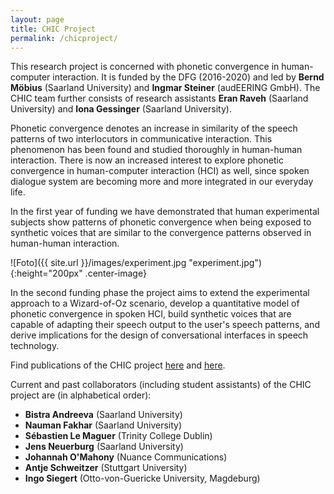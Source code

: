 ```yaml
---
layout: page
title: CHIC Project
permalink: /chicproject/
---
```


This research project is concerned with phonetic convergence in human-computer interaction. It is funded by the DFG (2016-2020) and led by <strong>Bernd Möbius</strong> (Saarland University) and <strong>Ingmar Steiner</strong> (audEERING GmbH). The CHIC team further consists of research assistants <strong>Eran Raveh</strong> (Saarland University) and <strong>Iona Gessinger</strong> (Saarland University).

Phonetic convergence denotes an increase in similarity of the speech patterns of two interlocutors in communicative interaction. This phenomenon has been found and studied thoroughly in human-human interaction. There is now an increased interest to explore phonetic convergence in human-computer interaction (HCI) as well, since spoken dialogue system are becoming more and more integrated in our everyday life.

In the first year of funding we have demonstrated that human experimental subjects show patterns of phonetic convergence when being exposed to synthetic voices that are similar to the convergence patterns observed in human-human interaction.

![Foto]({{ site.url }}/images/experiment.jpg "experiment.jpg"){:height="200px" .center-image}

In the second funding phase the project aims to extend the experimental approach to a Wizard-of-Oz scenario, develop a quantitative model of phonetic convergence in spoken HCI, build synthetic voices that are capable of adapting their speech output to the user's speech patterns, and derive implications for the design of conversational interfaces in speech technology.

Find publications of the CHIC project <a href="https://ioonaa.github.io/publications/" target="_blank" rel="noopener">here</a> and <a href="https://www.mmci.uni-saarland.de/en/eraveh" target="_blank" rel="noopener">here</a>.

Current and past collaborators (including student assistants) of the CHIC project are (in alphabetical order):
<ul>
  <li><strong>Bistra Andreeva</strong> (Saarland University)</li>
  <li><strong>Nauman Fakhar</strong> (Saarland University)</li>
  <li><strong>Sébastien Le Maguer</strong> (Trinity College Dublin)</li>
  <li><strong>Jens Neuerburg</strong> (Saarland University)</li>
  <li><strong>Johannah O'Mahony</strong> (Nuance Communications)</li>
  <li><strong>Antje Schweitzer</strong> (Stuttgart University)</li>
  <li><strong>Ingo Siegert</strong> (Otto-von-Guericke University, Magdeburg)</li>
</ul> 
